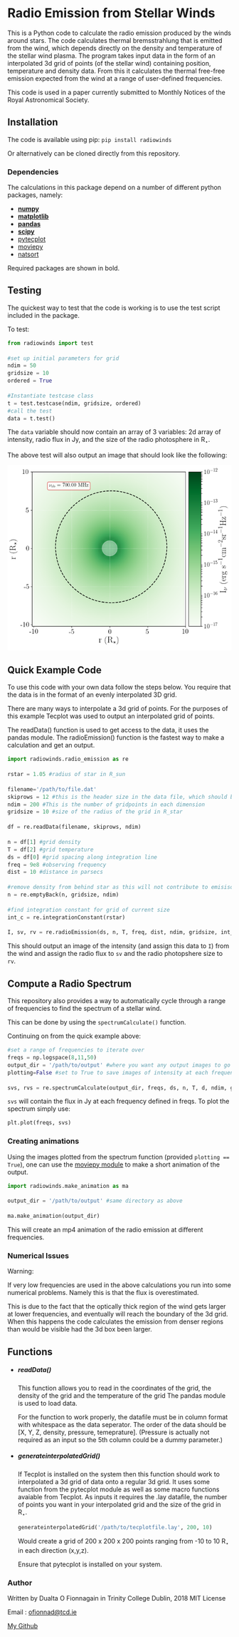 # Radio Emission from Stellar Winds

This is a Python code to calculate the radio emission produced by the winds around stars. 
The code calculates thermal bremsstrahlung that is emitted from the wind, which depends directly on the density and temperature of the stellar wind plasma. 
The program takes input data in the form of an interpolated 3d grid of points (of the stellar wind) containing position, temperature and density data. 
From this it calculates the thermal free-free emission expected from the wind at a range of user-defined frequencies. 

This code is used in a paper currently submitted to Monthly Notices of the Royal Astronomical Society. 


## Installation
The code is available using pip:
`pip install radiowinds`

Or alternatively can be cloned directly from this repository.

### Dependencies
The calculations in this package depend on a number of different python packages, namely:
* **[numpy](http://www.numpy.org/)** 
* **[matplotlib](https://matplotlib.org/)** 
* **[pandas](https://pandas.pydata.org/)** 
* **[scipy](https://www.scipy.org/)** 
* [pytecplot](https://www.tecplot.com/docs/pytecplot/) 
* [moviepy](https://zulko.github.io/moviepy/install.html)
* [natsort](https://pypi.org/project/natsort/)

Required packages are shown in bold.

## Testing
The quickest way to test that the code is working is to use the test script included in the package.

To test:
```python
from radiowinds import test

#set up initial parameters for grid
ndim = 50
gridsize = 10
ordered = True

#Instantiate testcase class
t = test.testcase(ndim, gridsize, ordered)
#call the test
data = t.test()

```
The `data` variable should now contain an array of 3 variables: 2d array of intensity, radio flux in Jy, and the size of the radio photosphere in R<sub>&#8902;</sub>.

The above test will also output an image that should look like the following:

![Alt text](https://github.com/Dualta93/radiowinds/raw/master/radiowinds/test_ordered.png "Thermal Bremstrahlung from a stellar wind")

## Quick Example Code
To use this code with your own data follow the steps below.
You require that the data is in the format of an evenly interpolated 3D grid.

There are many ways to interpolate a 3d grid of points.
For the purposes of this example Tecplot was used to output an interpolated grid of points. 

The readData() function is used to get access to the data, it uses the pandas module. The radioEmission() function is the fastest way to make a calculation and get an output.
```python
import radiowinds.radio_emission as re

rstar = 1.05 #radius of star in R_sun

filename='/path/to/file.dat'
skiprows = 12 #this is the header size in the data file, which should be changed for users needs
ndim = 200 #This is the number of gridpoints in each dimension
gridsize = 10 #size of the radius of the grid in R_star

df = re.readData(filename, skiprows, ndim)

n = df[1] #grid density
T = df[2] #grid temperature
ds = df[0] #grid spacing along integration line
freq = 9e8 #observing frequency
dist = 10 #distance in parsecs

#remove density from behind star as this will not contribute to emisison
n = re.emptyBack(n, gridsize, ndim)

#find integration constant for grid of current size
int_c = re.integrationConstant(rstar)

I, sv, rv = re.radioEmission(ds, n, T, freq, dist, ndim, gridsize, int_c)
```
This should output an image of the intensity (and assign this data to `I`) from the wind and assign the radio flux to `sv` and the radio photopshere size to `rv`.

## Compute a Radio Spectrum
This repository also provides a way to automatically cycle through a range of frequencies to find the spectrum of a stellar wind.

This can be done by using the `spectrumCalculate()` function.

Continuing on from the quick example above:

```python
#set a range of frequencies to iterate over
freqs = np.logspace(8,11,50)
output_dir = '/path/to/output' #where you want any output images to go
plotting=False #set to True to save images of intensity at each frequency to output_dir

svs, rvs = re.spectrumCalculate(output_dir, freqs, ds, n, T, d, ndim, gridsize, int_c, plotting=plotting)

```
`svs` will contain the flux in Jy at each frequency defined in freqs. To plot the spectrum simply use:
```python
plt.plot(freqs, svs)
```

### Creating animations
Using the images plotted from the spectrum function (provided `plotting == True`), one can use the [moviepy module](https://zulko.github.io/moviepy/) to make a short animation of the output.

```python
import radiowinds.make_animation as ma 

output_dir = '/path/to/output' #same directory as above

ma.make_animation(output_dir)
```
This will create an mp4 animation of the radio emission at different frequencies.

### Numerical Issues
Warning: 

If very low frequencies are used in the above calculations you run into some numerical problems.
Namely this is that the flux is overestimated. 

This is due to the fact that the optically thick region of the wind gets larger at lower frequencies,
and eventually will reach the boundary of the 3d grid. When this happens the code calculates the emission from denser
regions than would be visible had the 3d box been larger. 


## Functions
* ##### readData()
    This function allows you to read in the coordinates of the grid, the density of the grid and the temperature of the grid
    The pandas module is used to load data. 
    
    For the function to work properly, the datafile must be in column format with whitespace as the data seperator.
    The order of the data should be [X, Y, Z, density, pressure, temeprature]. (Pressure is actually not required as an input so the 5th column could be a dummy parameter.)
    
* ##### generateinterpolatedGrid()
    If Tecplot is installed on the system then this function should work to interpolated a 3d grid of data onto a regular 3d grid.
    It uses some function from the pytecplot module as well as some macro functions avaiable from Tecplot.
    As inputs it requires the .lay datafile, the number of points you want in your interpolated grid and the size of the grid in R<sub>&#8902;</sub>.
    ```python
    generateinterpolatedGrid('/path/to/tecplotfile.lay', 200, 10)
    ```
    Would create a grid of 200 x 200 x 200 points ranging from -10 to 10 R<sub>&#8902;</sub> in each direction (x,y,z).
    
    Ensure that pytecplot is installed on your system.

### Author
Written by Dualta O Fionnagain in Trinity College Dublin, 2018
MIT License

Email : ofionnad@tcd.ie

[My Github](https://github.com/Dualta93)
